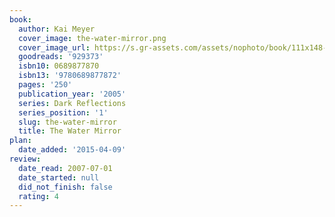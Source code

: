 ```yaml
---
book:
  author: Kai Meyer
  cover_image: the-water-mirror.png
  cover_image_url: https://s.gr-assets.com/assets/nophoto/book/111x148-bcc042a9c91a29c1d680899eff700a03.png
  goodreads: '929373'
  isbn10: 0689877870
  isbn13: '9780689877872'
  pages: '250'
  publication_year: '2005'
  series: Dark Reflections
  series_position: '1'
  slug: the-water-mirror
  title: The Water Mirror
plan:
  date_added: '2015-04-09'
review:
  date_read: 2007-07-01
  date_started: null
  did_not_finish: false
  rating: 4
---
```

